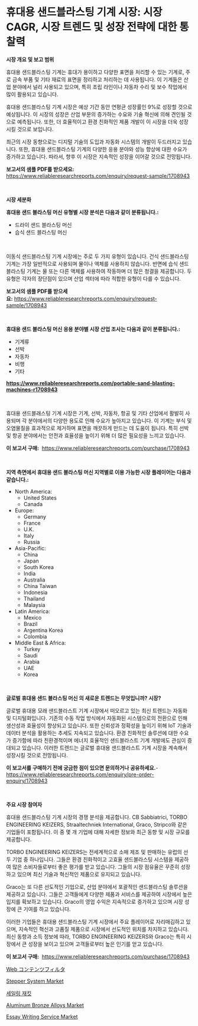 <p><h1>휴대용 샌드블라스팅 기계 시장: 시장 CAGR, 시장 트렌드 및 성장 전략에 대한 통찰력</h1></p><p><strong>시장 개요 및 보고 범위</strong></p>
<p><p>휴대용 샌드블라스팅 기계는 휴대가 용이하고 다양한 표면을 처리할 수 있는 기계로, 주로 금속 부품 및 기타 재료의 표면을 정리하고 처리하는 데 사용됩니다. 이 기계들은 산업 분야에서 널리 사용되고 있으며, 특히 조립 라인이나 자동차 수리 및 보수 작업에서 많이 활용되고 있습니다.</p><p>휴대용 샌드블라스팅 기계 시장은 예상 기간 동안 연평균 성장률인 9%로 성장할 것으로 예상됩니다. 이 시장의 성장은 산업 부문의 증가하는 수요와 기술 혁신에 의해 견인될 것으로 예측됩니다. 또한, 더 효율적이고 환경 친화적인 제품 개발이 이 시장을 더욱 성장시킬 것으로 보입니다.</p><p>최근의 시장 동향으로는 디지털 기술의 도입과 자동화 시스템의 개발이 두드러지고 있습니다. 또한, 휴대용 샌드블라스팅 기계의 다양한 응용 분야와 성능 향상에 대한 수요가 증가하고 있습니다. 따라서, 향후 이 시장은 지속적인 성장을 이어갈 것으로 전망됩니다.</p></p>
<p><strong>보고서의 샘플 PDF를 받으세요:</strong> <a href="https://www.reliableresearchreports.com/enquiry/request-sample/1708943">https://www.reliableresearchreports.com/enquiry/request-sample/1708943</a></p>
<p>&nbsp;</p>
<p><strong>시장 세분화</strong></p>
<p><strong>휴대용 샌드 블라스팅 머신 유형별 시장 분석은 다음과 같이 분류됩니다.:</strong></p>
<p><ul><li>드라이 샌드 블라스팅 머신</li><li>습식 샌드 블라스팅 머신</li></ul></p>
<p>&nbsp;</p>
<p><p>이동식 샌드블라스팅 기계 시장에는 주로 두 가지 유형이 있습니다. 건식 샌드블라스팅 기계는 가장 일반적으로 사용되며 물이나 액체를 사용하지 않습니다. 반면에 습식 샌드블라스팅 기계는 물 또는 다른 액체를 사용하여 작동하며 더 많은 청결을 제공합니다. 두 유형은 각자의 장단점이 있으며 산업 섹터에 따라 적합한 유형이 다를 수 있습니다.</p></p>
<p><strong>보고서의 샘플 PDF를 받으세요:</strong>&nbsp;<a href="https://www.reliableresearchreports.com/enquiry/request-sample/1708943">https://www.reliableresearchreports.com/enquiry/request-sample/1708943</a></p>
<p>&nbsp;</p>
<p><strong> 휴대용 샌드 블라스팅 머신 응용 분야별 시장 산업 조사는 다음과 같이 분류됩니다.:</strong></p>
<p><ul><li>기계류</li><li>선박</li><li>자동차</li><li>비행</li><li>기타</li></ul></p>
<p><strong><a href="https://www.reliableresearchreports.com/portable-sand-blasting-machines-r1708943">https://www.reliableresearchreports.com/portable-sand-blasting-machines-r1708943</a></strong></p>
<p>&nbsp;</p>
<p><p>휴대용 샌드블래스팅 기계 시장은 기계, 선박, 자동차, 항공 및 기타 산업에서 활발히 사용되며 각 분야에서의 다양한 용도로 인해 수요가 높아지고 있습니다. 이 기계는 부식 및 오염물질을 효과적으로 제거하며 표면을 깨끗하게 만드는 데 도움이 됩니다. 특히 선박 및 항공 분야에서는 안전과 효율성을 높이기 위해 더 많은 필요성을 느끼고 있습니다.</p></p>
<p><strong>이 보고서 구매:</strong>&nbsp; <a href="https://www.reliableresearchreports.com/purchase/1708943">https://www.reliableresearchreports.com/purchase/1708943</a></p>
<p>&nbsp;</p>
<p><strong>지역 측면에서 휴대용 샌드 블라스팅 머신 지역별로 이용 가능한 시장 플레이어는 다음과 같습니다.:</strong></p>
<p><ul>
    <li>
        North America:
        <ul>
            <li>United States</li>
            <li>Canada</li>
        </ul>
    </li>
    <li>
        Europe:
        <ul>
            <li>Germany</li>
            <li>France</li>
            <li>U.K.</li>
            <li>Italy</li>
            <li>Russia</li>
        </ul>
    </li>
    <li>
        Asia-Pacific:
        <ul>
            <li>China</li>
            <li>Japan</li>
            <li>South Korea</li>
            <li>India</li>
            <li>Australia</li>
            <li>China Taiwan</li>
            <li>Indonesia</li>
            <li>Thailand</li>
            <li>Malaysia</li>
        </ul>
    </li>
    <li>
        Latin America:
        <ul>
            <li>Mexico</li>
            <li>Brazil</li>
            <li>Argentina Korea</li>
            <li>Colombia</li>
        </ul>
    </li>
    <li>
        Middle East & Africa:
        <ul>
            <li>Turkey</li>
            <li>Saudi</li>
            <li>Arabia</li>
            <li>UAE</li>
            <li>Korea</li>
        </ul>
    </li>
    </ul></p>
<p>&nbsp;</p>
<p><strong>글로벌 휴대용 샌드 블라스팅 머신 의 새로운 트렌드는 무엇입니까? 시장?</strong></p>
<p><p>글로벌 휴대용 모래 샌드블라스트 기계 시장에서 떠오르고 있는 최신 트렌드는 자동화 및 디지털화입니다. 기존의 수동 작업 방식에서 자동화된 시스템으로의 전환으로 인해 생산성과 효율성이 향상되고 있습니다. 또한 신뢰성과 정확성을 높이기 위해 IoT 기술과 데이터 분석을 활용하는 추세도 지속되고 있습니다. 환경 친화적인 솔루션에 대한 수요가 증가함에 따라 친환경적이며 에너지 효율적인 샌드블라스트 기계 개발에도 관심이 증대되고 있습니다. 이러한 트렌드는 글로벌 휴대용 샌드블라스트 기계 시장을 계속해서 성장시킬 것으로 전망됩니다.</p></p>
<p><strong>이 보고서를 구매하기 전에 궁금한 점이 있으면 문의하거나 공유하세요.</strong>- <a href="https://www.reliableresearchreports.com/enquiry/pre-order-enquiry/1708943">https://www.reliableresearchreports.com/enquiry/pre-order-enquiry/1708943</a></p>
<p>&nbsp;</p>
<p><strong>주요 시장 참여자</strong></p>
<p><p>휴대용 샌드블라스팅 기계 시장의 경쟁 분석을 제공합니다. CB Sabbiatrici, TORBO ENGINEERING KEIZERS, Straaltechniek International, Graco, Stripco와 같은 기업들이 포함됩니다. 이 중 몇 개 기업에 대해 자세한 정보와 최근 동향 및 시장 규모를 제공합니다.</p><p>TORBO ENGINEERING KEIZERS는 전세계적으로 소매 제조 및 판매하는 유럽의 선두 기업 중 하나입니다. 그들은 환경 친화적이고 고효율 샌드블라스팅 시스템을 제공하여 많은 소비자들로부터 좋은 평가를 받고 있습니다. 그들의 시장 점유율은 꾸준히 성장하고 있으며 최신 기술과 혁신적인 제품으로 유지되고 있습니다.</p><p>Graco는 또 다른 선도적인 기업으로, 산업 분야에서 포괄적인 샌드블라스팅 솔루션을 제공하고 있습니다. 그들은 고객들에게 다양한 제품과 서비스를 제공하여 시장에서 높은 입지를 확보하고 있습니다. Graco의 영업 수익은 지속적으로 증가하고 있으며 시장 성장에 큰 기여를 하고 있습니다.</p><p>이러한 기업들은 휴대용 샌드블라스팅 기계 시장에서 주요 플레이어로 자리매김하고 있으며, 지속적인 혁신과 고품질 제품으로 시장에서 선도적인 위치를 차지하고 있습니다. 최신 동향과 소득 정보에 따라, TORBO ENGINEERING KEIZERS와 Graco는 특히 시장에서 큰 성장을 보이고 있으며 고객들로부터 높은 인기를 얻고 있습니다.</p></p>
<p><strong>이 보고서 구매:</strong>&nbsp;&nbsp;<a href="https://www.reliableresearchreports.com/purchase/1708943">https://www.reliableresearchreports.com/purchase/1708943</a></p>
<p><p><a href="https://github.com/vhemk0794148/Market-Research-Report-List-1/blob/main/858982036974.md">Web コンテンツフィルタ</a></p><p><a href="https://www.linkedin.com/pulse/analyzing-stepper-system-market-global-industry-perspective-jexkc?trackingId=%2Ft3CKckXbMtTtSxamjhDQw%3D%3D">Stepper System Market</a></p><p><a href="https://github.com/oajzkywllm460/Market-Research-Report-List-1/blob/main/267393624112.md">세일링 재킷</a></p><p><a href="https://www.linkedin.com/pulse/aluminum-bronze-alloys-market-size-growth-forecast-from-eyq9c?trackingId=vh7FBWYSybiTBlK2oi6VlQ%3D%3D">Aluminum Bronze Alloys Market</a></p><p><a href="https://github.com/CliffMedina6/Market-Research-Report-List-4/blob/main/essay-writing-service-market.md">Essay Writing Service Market</a></p></p>